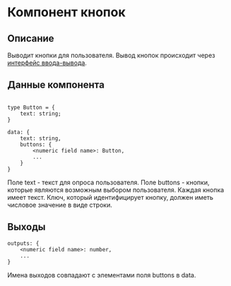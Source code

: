 # Компонент кнопок

## Описание

Выводит кнопки для пользователя. Вывод кнопок происходит через [интерфейс ввода-вывода](../io.md).

## Данные компонента

```

type Button = {
    text: string;
}

data: {
    text: string,
    buttons: {
        <numeric field name>: Button,
        ...
    }
}
```

Поле text - текст для опроса пользователя.
Поле buttons - кнопки, которые являются возможным выбором пользователя. Каждая кнопка имеет текст. Ключ, который идентифицирует кнопку, должен иметь числовое значение в виде строки.

## Выходы 

```
outputs: {
    <numeric field name>: number,
    ...
}
```

Имена выходов совпадают с элементами поля buttons в data.


